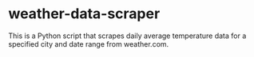 # weather-data-scraper
This is a Python script that scrapes daily average temperature data for a specified city and date range from weather.com.
